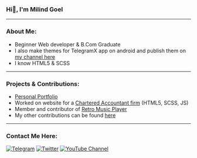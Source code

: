 ### Hi👋, I'm Milind Goel

---

### About Me:

- Beginner Web developer & B.Com Graduate
- I also make themes for TelegramX app on android and publish them on [my channel here](https://t.me/MilindGoel15TgXThemes) 
- I know HTML5 & SCSS

---

### Projects & Contributions:
- [Personal Portfolio](https://milindgoel15.gitub.io)
- Worked on website for a [Chartered Accountant firm](https://abhishekgoelandassociates.com) (HTML5, SCSS, JS)
- Member and contributor of [Retro Music Player](https://github.com/RetroMusicPlayer)
- My other contributions can be found [here](https://github.com/milindgoel15)

---

###  Contact Me Here:
[![Telegram](https://img.shields.io/badge/-Telegram-%23282a36?style=for-the-badge&logo=Telegram)](https://t.me/milindgoel15)
[![Twitter](https://img.shields.io/badge/-Twitter-%23282a36?style=for-the-badge&logo=Twitter)](https://www.twitter.com/millindgoel15)
[![YouTube Channel](https://img.shields.io/badge/-YouTube-%23282a36?style=for-the-badge&logo=YouTube)](https://www.youtube.com/milindgoel15)

<!-- - 🔭 I’m currently working on ... 
- 🌱 I’m currently learning Javascript
- 📫 How to reach me: ...
- 😄 Pronouns: ...
- ⚡ Fun fact: ... -->
